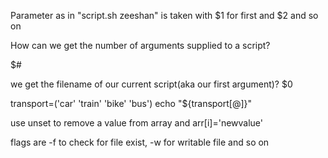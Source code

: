 Parameter as in "script.sh zeeshan" is taken with $1 for first and $2 and so on


How can we get the number of arguments supplied to a script?

$#

 we get the filename of our current script(aka our first argument)? 
$0

transport=('car' 'train' 'bike' 'bus')
echo "${transport[@]}"

use unset to remove a value from array and arr[i]='newvalue'

flags are -f to check for file exist, -w for writable file and so on
